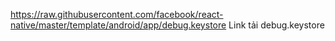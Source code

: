 https://raw.githubusercontent.com/facebook/react-native/master/template/android/app/debug.keystore
Link tải debug.keystore